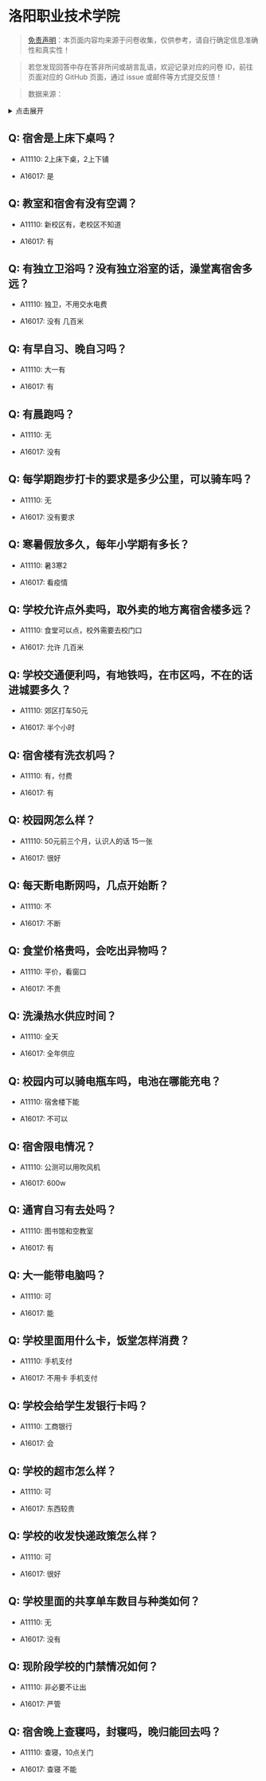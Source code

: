 # 洛阳职业技术学院

> [免责声明](https://colleges.chat/#_3)：本页面内容均来源于问卷收集，仅供参考，请自行确定信息准确性和真实性！

> 若您发现回答中存在答非所问或胡言乱语，欢迎记录对应的问卷 ID，前往页面对应的 GitHub 页面，通过 issue 或邮件等方式提交反馈！

> 数据来源：

<details><summary>点击展开</summary>
<ul>
<li>A11110: 匿名 (2022 年 06 月)</li>
<li>A16017: 匿名 (2022 年 08 月)</li>
</ul>
</details>

## Q: 宿舍是上床下桌吗？

- A11110: 2上床下桌，2上下铺

- A16017: 是

## Q: 教室和宿舍有没有空调？

- A11110: 新校区有，老校区不知道

- A16017: 有

## Q: 有独立卫浴吗？没有独立浴室的话，澡堂离宿舍多远？

- A11110: 独卫，不用交水电费

- A16017: 没有 几百米

## Q: 有早自习、晚自习吗？

- A11110: 大一有

- A16017: 有

## Q: 有晨跑吗？

- A11110: 无

- A16017: 没有

## Q: 每学期跑步打卡的要求是多少公里，可以骑车吗？

- A11110: 无

- A16017: 没有要求

## Q: 寒暑假放多久，每年小学期有多长？

- A11110: 暑3寒2

- A16017: 看疫情

## Q: 学校允许点外卖吗，取外卖的地方离宿舍楼多远？

- A11110: 食堂可以点，校外需要去校门口

- A16017: 允许 几百米

## Q: 学校交通便利吗，有地铁吗，在市区吗，不在的话进城要多久？

- A11110: 郊区打车50元

- A16017: 半个小时

## Q: 宿舍楼有洗衣机吗？

- A11110: 有，付费

- A16017: 有

## Q: 校园网怎么样？

- A11110: 50元前三个月，认识人的话 15一张

- A16017: 很好

## Q: 每天断电断网吗，几点开始断？

- A11110: 不

- A16017: 不断

## Q: 食堂价格贵吗，会吃出异物吗？

- A11110: 平价，看窗口

- A16017: 不贵

## Q: 洗澡热水供应时间？

- A11110: 全天

- A16017: 全年供应

## Q: 校园内可以骑电瓶车吗，电池在哪能充电？

- A11110: 宿舍楼下能

- A16017: 不可以

## Q: 宿舍限电情况？

- A11110: 公测可以用吹风机

- A16017: 600w

## Q: 通宵自习有去处吗？

- A11110: 图书馆和空教室

- A16017: 有

## Q: 大一能带电脑吗？

- A11110: 可

- A16017: 能

## Q: 学校里面用什么卡，饭堂怎样消费？

- A11110: 手机支付

- A16017: 不用卡 手机支付

## Q: 学校会给学生发银行卡吗？

- A11110: 工商银行

- A16017: 会

## Q: 学校的超市怎么样？

- A11110: 可

- A16017: 东西较贵

## Q: 学校的收发快递政策怎么样？

- A11110: 可

- A16017: 很好

## Q: 学校里面的共享单车数目与种类如何？

- A11110: 无

- A16017: 没有

## Q: 现阶段学校的门禁情况如何？

- A11110: 非必要不让出

- A16017: 严管

## Q: 宿舍晚上查寝吗，封寝吗，晚归能回去吗？

- A11110: 查寝，10点关门

- A16017: 查寝 不能

